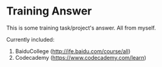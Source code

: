 # Training Answer
This is some training task/project's answer. All from myself.

Currently included:
1. BaiduCollege (http://ife.baidu.com/course/all)
2. Codecademy (https://www.codecademy.com/learn)
